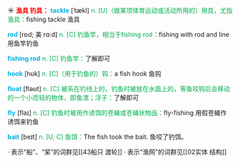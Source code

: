 ☀ <font color="red">**渔具 钓具：**</font>
<font color="sky blue">**tackle**</font> [ˈtækl]
<font color="#00b050">n. [U]（做某项体育运动或活动所用的）用具，尤指渔具：</font>fishing tackle 渔具

<font color="sky blue">**rod**</font> [rɒd; 美 rɑ:d]
<font color="#00b050">n. [C] 钓鱼竿，相当于fishing rod：</font>fishing with rod and line 用鱼竿钓鱼           

<font color="sky blue">**fishing rod**</font>
<font color="#00b050">n. [C] 钓鱼竿：</font>了解即可

<font color="sky blue">**hook**</font> [hʊk] 
<font color="#00b050">n. [C]（用于钓鱼的）钩：</font>a fish hook 鱼钩

<font color="sky blue">**float**</font> [fləʊt] 
<font color="#00b050">n. [C] 被系在钓线上的，钓鱼时被放在水面上的，等鱼咬钩后会移动的一个小而轻的物体，即鱼漂；浮子：</font>了解即可

<font color="sky blue">**fly**</font> [flaɪ] 
<font color="#00b050">n. [C] 钓鱼时被用作诱饵的苍蝇或苍蝇状物品：</font>fly-fishing 用假苍蝇作诱饵来钓鱼
           
<font color="sky blue">**bait**</font> [beɪt]
<font color="#00b050">n. [U, C] 鱼饵：</font>The fish took the bait. 鱼咬了钓饵。
           
· 表示“船”、“桨”的词群见[[43船只 渡轮]]
· 表示“渔网”的词群见[[02实体 结构]]
